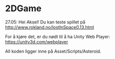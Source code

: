 2DGame
======

27.05: Hei Aksel! Du kan teste spillet på http://www.rokland.no/lostInSpace0.13.html

For å kjøre det, er du nødt til å ha Unity Web Player: https://unity3d.com/webplayer

All koden ligger inne på Asset/Scripts/Asteroid.

